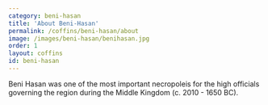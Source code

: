```yaml
---
category: beni-hasan
title: 'About Beni-Hasan'
permalink: /coffins/beni-hasan/about
image: /images/beni-hasan/benihasan.jpg
order: 1
layout: coffins
id: beni-hasan
---
```


Beni Hasan was one of the most important necropoleis for the high officials governing the region during the Middle Kingdom (c. 2010 - 1650 BC).
